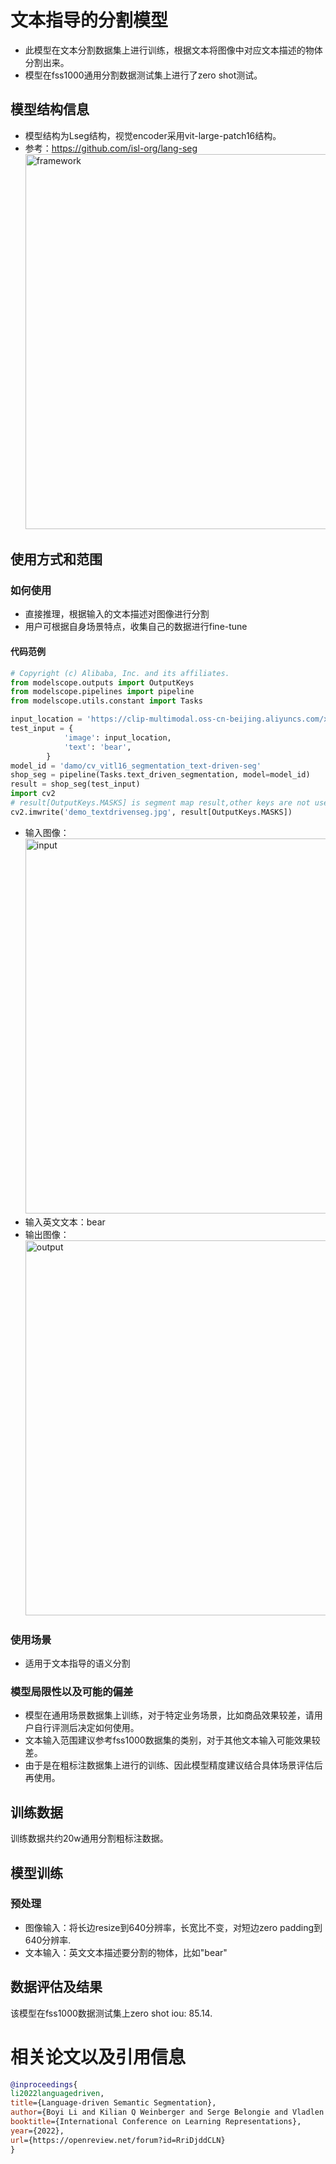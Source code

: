 
# 文本指导的分割模型
- 此模型在文本分割数据集上进行训练，根据文本将图像中对应文本描述的物体分割出来。
- 模型在fss1000通用分割数据测试集上进行了zero shot测试。

## 模型结构信息
- 模型结构为Lseg结构，视觉encoder采用vit-large-patch16结构。
- 参考：https://github.com/isl-org/lang-seg
<img src="langseg.jpg"
     alt="framework"
     style="width: 600px;" />

## 使用方式和范围

### 如何使用
- 直接推理，根据输入的文本描述对图像进行分割
- 用户可根据自身场景特点，收集自己的数据进行fine-tune

#### 代码范例
```python
# Copyright (c) Alibaba, Inc. and its affiliates.
from modelscope.outputs import OutputKeys
from modelscope.pipelines import pipeline
from modelscope.utils.constant import Tasks

input_location = 'https://clip-multimodal.oss-cn-beijing.aliyuncs.com/xingguang/maas/data/text_driven_seg_demo.jpg'
test_input = {
            'image': input_location,
            'text': 'bear',
        }
model_id = 'damo/cv_vitl16_segmentation_text-driven-seg'
shop_seg = pipeline(Tasks.text_driven_segmentation, model=model_id)
result = shop_seg(test_input)
import cv2
# result[OutputKeys.MASKS] is segment map result,other keys are not used
cv2.imwrite('demo_textdrivenseg.jpg', result[OutputKeys.MASKS])

```
- 输入图像：
<img src="demo.jpg"
     alt="input"
     style="width: 600px;" />
- 输入英文文本：bear
- 输出图像：
<img src="demo_textdrivenseg.jpg"
     alt="output"
     style="width: 600px;" />


### 使用场景
- 适用于文本指导的语义分割

### 模型局限性以及可能的偏差
- 模型在通用场景数据集上训练，对于特定业务场景，比如商品效果较差，请用户自行评测后决定如何使用。
- 文本输入范围建议参考fss1000数据集的类别，对于其他文本输入可能效果较差。
- 由于是在粗标注数据集上进行的训练、因此模型精度建议结合具体场景评估后再使用。

## 训练数据
训练数据共约20w通用分割粗标注数据。

## 模型训练
### 预处理
- 图像输入：将长边resize到640分辨率，长宽比不变，对短边zero padding到640分辨率.
- 文本输入：英文文本描述要分割的物体，比如"bear"


## 数据评估及结果
该模型在fss1000数据测试集上zero shot iou: 85.14.

# 相关论文以及引用信息

```BibTeX
@inproceedings{
li2022languagedriven,
title={Language-driven Semantic Segmentation},
author={Boyi Li and Kilian Q Weinberger and Serge Belongie and Vladlen Koltun and Rene Ranftl},
booktitle={International Conference on Learning Representations},
year={2022},
url={https://openreview.net/forum?id=RriDjddCLN}
}
```